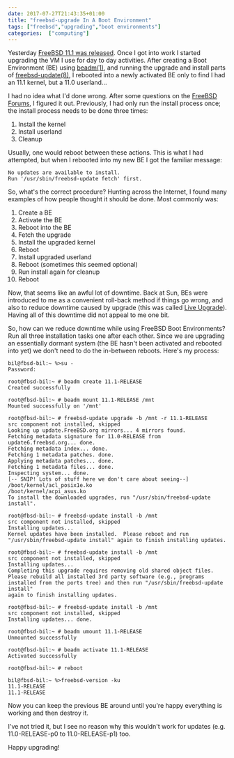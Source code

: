 ```yaml
---
date: 2017-07-27T21:43:35+01:00
title: "freebsd-upgrade In A Boot Environment"
tags: ["freebsd","upgrading","boot environments"]
categories:  ["computing"]
---
```


Yesterday [FreeBSD 11.1 was released](https://lists.freebsd.org/pipermail/freebsd-announce/2017-July/001798.html).  Once I got into work I started upgrading the VM I use for day to day activities.  After creating a Boot Environment (BE) using [beadm(1)](https://www.freebsd.org/cgi/man.cgi?query=beadm), and running the upgrade and install parts of [freebsd-update(8)](https://www.freebsd.org/cgi/man.cgi?query=freebsd-update), I rebooted into a newly activated BE only to find I had an 11.1 kernel, but a 11.0 userland…
<!--more-->
I had no idea what I'd done wrong.  After some questions on the [FreeBSD Forums](https://forums.freebsd.org/threads/61748/#post-356100), I figured it out.  Previously, I had only run the install process once; the install process needs to be done three times:

1. Install the kernel
2. Install userland
3. Cleanup

Usually, one would reboot between these actions.  This is what I had attempted, but when I rebooted into my new BE I got the familiar message:

    No updates are available to install.
    Run '/usr/sbin/freebsd-update fetch' first.

So, what's the correct procedure?  Hunting across the Internet, I found many examples of how people thought it should be done.  Most commonly was:

1. Create a BE
2. Activate the BE
3. Reboot into the BE
4. Fetch the upgrade
5. Install the upgraded kernel
6. Reboot
7. Install upgraded userland
8. Reboot (sometimes this seemed optional)
9. Run install again for cleanup
10. Reboot

Now, that seems like an awful lot of downtime.  Back at Sun, BEs were introduced to me as a convenient roll-back method if things go wrong, and also to reduce downtime caused by upgrade (this was called [Live Upgrade](/2008/11/21/sun-week-twenty/)).  Having all of this downtime did not appeal to me one bit.

So, how can we reduce downtime while using FreeBSD Boot Environments?  Run all three installation tasks one after each other.  Since we are upgrading an essentially dormant system (the BE hasn't been activated and rebooted into yet) we don't need to do the in-between reboots.  Here's my process:

```
bil@fbsd-bil:~ %>su -
Password:

root@fbsd-bil:~ # beadm create 11.1-RELEASE
Created successfully

root@fbsd-bil:~ # beadm mount 11.1-RELEASE /mnt
Mounted successfully on '/mnt'

root@fbsd-bil:~ # freebsd-update upgrade -b /mnt -r 11.1-RELEASE
src component not installed, skipped
Looking up update.FreeBSD.org mirrors... 4 mirrors found.
Fetching metadata signature for 11.0-RELEASE from update6.freebsd.org... done.
Fetching metadata index... done.
Fetching 1 metadata patches. done.
Applying metadata patches... done.
Fetching 1 metadata files... done.
Inspecting system... done.
[-- SNIP! Lots of stuff here we don't care about seeing--]
/boot/kernel/acl_posix1e.ko
/boot/kernel/acpi_asus.ko
To install the downloaded upgrades, run "/usr/sbin/freebsd-update install".

root@fbsd-bil:~ # freebsd-update install -b /mnt
src component not installed, skipped
Installing updates...
Kernel updates have been installed.  Please reboot and run
"/usr/sbin/freebsd-update install" again to finish installing updates.

root@fbsd-bil:~ # freebsd-update install -b /mnt
src component not installed, skipped
Installing updates...
Completing this upgrade requires removing old shared object files.
Please rebuild all installed 3rd party software (e.g., programs
installed from the ports tree) and then run "/usr/sbin/freebsd-update install"
again to finish installing updates.

root@fbsd-bil:~ # freebsd-update install -b /mnt
src component not installed, skipped
Installing updates... done.

root@fbsd-bil:~ # beadm umount 11.1-RELEASE
Unmounted successfully

root@fbsd-bil:~ # beadm activate 11.1-RELEASE
Activated successfully

root@fbsd-bil:~ # reboot

bil@fbsd-bil:~ %>freebsd-version -ku
11.1-RELEASE
11.1-RELEASE
```

Now you can keep the previous BE around until you're happy everything is working and then destroy it.

I've not tried it, but I see no reason why this wouldn't work for updates (e.g. 11.0-RELEASE-p0 to 11.0-RELEASE-p1) too.

Happy upgrading!
